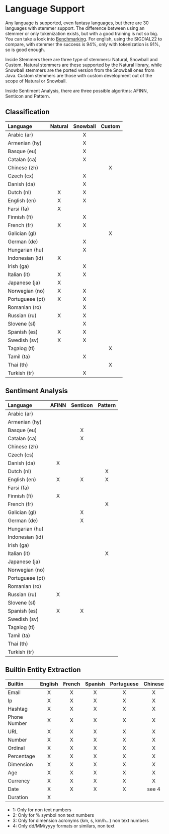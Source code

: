 # Language Support

Any language is supported, even fantasy languages, but there are 30 languages with stemmer support. The difference between using an stemmer or only tokenization exists, but with a good training is not so big. You can take a look into [Benchmarking](docs/benchmarking.md). For english, using the SIGDIAL22 to compare, with stemmer the success is 94%, only with tokenization is 91%, so is good enough.

Inside Stemmers there are three type of stemmers: Natural, Snowball and Custom. Natural stemmers are these supported by the Natural library, while Snowball stemmers are the ported version from the Snowball ones from Java. Custom stemmers are those with custom development out of the scope of Natural or Snowball.

Inside Sentiment Analysis, there are three possible algoritms: AFINN, Senticon and Pattern.

## Classification 

| Language        | Natural | Snowball | Custom |
| :-------------- | :-----: | :------: | :----: |
| Arabic (ar)     |         |    X     |        |
| Armenian (hy)   |         |    X     |        |
| Basque (eu)     |         |    X     |        |
| Catalan (ca)    |         |    X     |        |
| Chinese (zh)    |         |          |   X    |
| Czech (cx)      |         |    X     |        |
| Danish (da)     |         |    X     |        |
| Dutch (nl)      |    X    |    X     |        |
| English (en)    |    X    |    X     |        |
| Farsi (fa)      |    X    |          |        |
| Finnish (fi)    |         |    X     |        |
| French (fr)     |    X    |    X     |        |
| Galician (gl)   |         |          |   X    |
| German (de)     |         |    X     |        |
| Hungarian (hu)  |         |    X     |        |
| Indonesian (id) |    X    |          |        |
| Irish (ga)      |         |    X     |        |
| Italian (it)    |    X    |    X     |        |
| Japanese (ja)   |    X    |          |        |
| Norwegian (no)  |    X    |    X     |        |
| Portuguese (pt) |    X    |    X     |        |
| Romanian (ro)   |         |    X     |        |
| Russian (ru)    |    X    |    X     |        |
| Slovene (sl)    |         |    X     |        |
| Spanish (es)    |    X    |    X     |        |
| Swedish (sv)    |    X    |    X     |        |
| Tagalog (tl)    |         |          |   X    |
| Tamil (ta)      |         |    X     |        |
| Thai (th)       |         |          |   X    |
| Turkish (tr)    |         |    X     |        |

## Sentiment Analysis

| Language        | AFINN | Senticon | Pattern |
| :-------------- | :---: | :------: | :-----: |
| Arabic (ar)     |       |          |         |
| Armenian (hy)   |       |          |         |
| Basque (eu)     |       |    X     |         |
| Catalan (ca)    |       |    X     |         |
| Chinese (zh)    |       |          |         |
| Czech (cs)      |       |          |         |
| Danish (da)     |   X   |          |         |
| Dutch (nl)      |       |          |    X    |
| English (en)    |   X   |    X     |    X    |
| Farsi (fa)      |       |          |         |
| Finnish (fi)    |   X   |          |         |
| French (fr)     |       |          |    X    |
| Galician (gl)   |       |    X     |         |
| German (de)     |       |    X     |         |
| Hungarian (hu)  |       |          |         |
| Indonesian (id) |       |          |         |
| Irish (ga)      |       |          |         |
| Italian (it)    |       |          |    X    |
| Japanese (ja)   |       |          |         |
| Norwegian (no)  |       |          |         |
| Portuguese (pt) |       |          |         |
| Romanian (ro)   |       |          |         |
| Russian (ru)    |   X   |          |         |
| Slovene (sl)    |       |          |         |
| Spanish (es)    |   X   |    X     |         |
| Swedish (sv)    |       |          |         |
| Tagalog (tl)    |       |          |         |
| Tamil (ta)      |       |          |         |
| Thai (th)       |       |          |         |
| Turkish (tr)    |       |          |         |

## Builtin Entity Extraction

| Builtin      | English | French | Spanish | Portuguese | Chinese | Japanese | Other |
| :----------- | :-----: | :----: | :-----: | :--------: | :-----: | :------: | :---: |
| Email        |    X    |   X    |    X    |     X      |    X    |   X      |   X   |
| Ip           |    X    |   X    |    X    |     X      |    X    |   X      |   X   |
| Hashtag      |    X    |   X    |    X    |     X      |    X    |   X      |   X   |
| Phone Number |    X    |   X    |    X    |     X      |    X    |   X      |   X   |
| URL          |    X    |   X    |    X    |     X      |    X    |   X      |   X   |
| Number       |    X    |   X    |    X    |     X      |    X    |   X      | see 1 |
| Ordinal      |    X    |   X    |    X    |     X      |    X    |   X      |       |
| Percentage   |    X    |   X    |    X    |     X      |    X    |   X      | see 2 |
| Dimension    |    X    |   X    |    X    |     X      |    X    |   X      | see 3 |
| Age          |    X    |   X    |    X    |     X      |    X    |   X      |       |
| Currency     |    X    |   X    |    X    |     X      |    X    |   X      |       |
| Date         |    X    |   X    |    X    |     X      |  see 4  | see 4    | see 4 |
| Duration     |    X    |        |         |            |         |          |       |

- 1: Only for non text numbers
- 2: Only for % symbol non text numbers
- 3: Only for dimension acronyms (km, s, km/h...) non text numbers
- 4: Only dd/MM/yyyy formats or similars, non text
